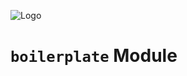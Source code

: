 ![Logo](https://github.com/TSMESolutions/CubesUI/blob/master/src/assets/logo.svg)

# `boilerplate` Module
